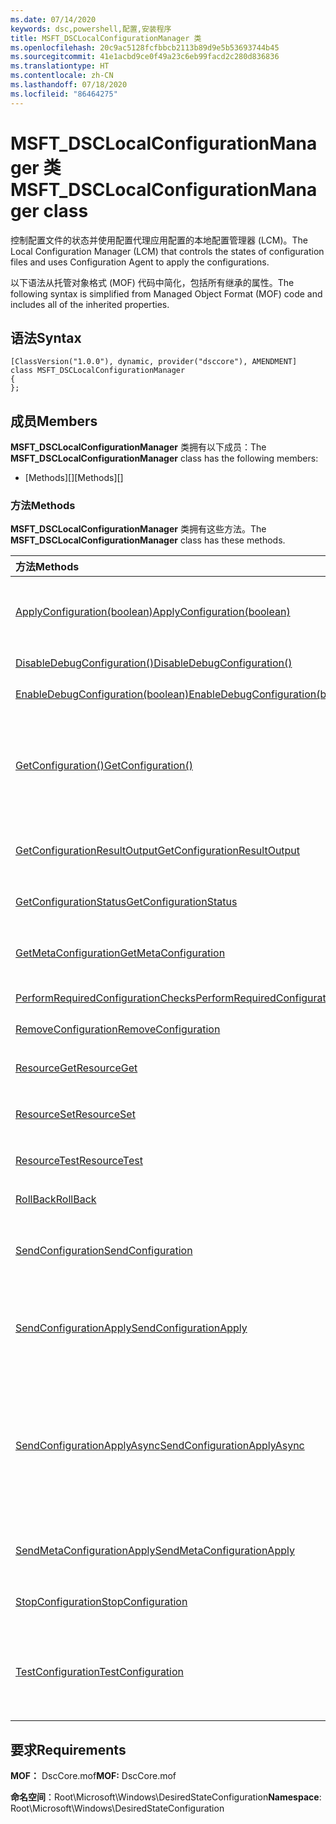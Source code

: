 ```yaml
---
ms.date: 07/14/2020
keywords: dsc,powershell,配置,安装程序
title: MSFT_DSCLocalConfigurationManager 类
ms.openlocfilehash: 20c9ac5128fcfbbcb2113b89d9e5b53693744b45
ms.sourcegitcommit: 41e1acbd9ce0f49a23c6eb99facd2c280d836836
ms.translationtype: HT
ms.contentlocale: zh-CN
ms.lasthandoff: 07/18/2020
ms.locfileid: "86464275"
---
```

# <a name="msft_dsclocalconfigurationmanager-class"></a><span data-ttu-id="b473f-103">MSFT_DSCLocalConfigurationManager 类</span><span class="sxs-lookup"><span data-stu-id="b473f-103">MSFT_DSCLocalConfigurationManager class</span></span>

<span data-ttu-id="b473f-104">控制配置文件的状态并使用配置代理应用配置的本地配置管理器 (LCM)。</span><span class="sxs-lookup"><span data-stu-id="b473f-104">The Local Configuration Manager (LCM) that controls the states of configuration files and uses Configuration Agent to apply the configurations.</span></span>

<span data-ttu-id="b473f-105">以下语法从托管对象格式 (MOF) 代码中简化，包括所有继承的属性。</span><span class="sxs-lookup"><span data-stu-id="b473f-105">The following syntax is simplified from Managed Object Format (MOF) code and includes all of the inherited properties.</span></span>

## <a name="syntax"></a><span data-ttu-id="b473f-106">语法</span><span class="sxs-lookup"><span data-stu-id="b473f-106">Syntax</span></span>

```
[ClassVersion("1.0.0"), dynamic, provider("dsccore"), AMENDMENT]
class MSFT_DSCLocalConfigurationManager
{
};
```

## <a name="members"></a><span data-ttu-id="b473f-107">成员</span><span class="sxs-lookup"><span data-stu-id="b473f-107">Members</span></span>

<span data-ttu-id="b473f-108">**MSFT_DSCLocalConfigurationManager** 类拥有以下成员：</span><span class="sxs-lookup"><span data-stu-id="b473f-108">The **MSFT_DSCLocalConfigurationManager** class has the following members:</span></span>

- <span data-ttu-id="b473f-109">[Methods][]</span><span class="sxs-lookup"><span data-stu-id="b473f-109">[Methods][]</span></span>

### <a name="methods"></a><span data-ttu-id="b473f-110">方法</span><span class="sxs-lookup"><span data-stu-id="b473f-110">Methods</span></span>

<span data-ttu-id="b473f-111">**MSFT_DSCLocalConfigurationManager** 类拥有这些方法。</span><span class="sxs-lookup"><span data-stu-id="b473f-111">The **MSFT_DSCLocalConfigurationManager** class has these methods.</span></span>

|<span data-ttu-id="b473f-112">方法</span><span class="sxs-lookup"><span data-stu-id="b473f-112">Methods</span></span> |<span data-ttu-id="b473f-113">说明</span><span class="sxs-lookup"><span data-stu-id="b473f-113">Description</span></span> |
|:--- |:---|
| [<span data-ttu-id="b473f-114">ApplyConfiguration(boolean)</span><span class="sxs-lookup"><span data-stu-id="b473f-114">ApplyConfiguration(boolean)</span></span>](msft-dsclocalconfigurationmanager-applyconfiguration.md)| <span data-ttu-id="b473f-115">使用配置代理应用处于挂起状态的配置。</span><span class="sxs-lookup"><span data-stu-id="b473f-115">Uses the Configuration Agent to apply the configuration that is pending.</span></span>|
| [<span data-ttu-id="b473f-116">DisableDebugConfiguration()</span><span class="sxs-lookup"><span data-stu-id="b473f-116">DisableDebugConfiguration()</span></span>](msft-dsclocalconfigurationmanager-disabledebugconfiguration.md)| <span data-ttu-id="b473f-117">禁用 DSC 资源调试。</span><span class="sxs-lookup"><span data-stu-id="b473f-117">Disables DSC resource debugging.</span></span>|
| [<span data-ttu-id="b473f-118">EnableDebugConfiguration(boolean)</span><span class="sxs-lookup"><span data-stu-id="b473f-118">EnableDebugConfiguration(boolean)</span></span>](msft-dsclocalconfigurationmanager-enabledebugconfiguration.md)| <span data-ttu-id="b473f-119">启用 DSC 资源调试。</span><span class="sxs-lookup"><span data-stu-id="b473f-119">Enables DSC resource debugging.</span></span>|
| [<span data-ttu-id="b473f-120">GetConfiguration()</span><span class="sxs-lookup"><span data-stu-id="b473f-120">GetConfiguration()</span></span>](msft-dsclocalconfigurationmanager-getconfiguration.md)| <span data-ttu-id="b473f-121">将配置文档发送到托管节点，并使用配置代理的 **Get** 方法以应用配置。</span><span class="sxs-lookup"><span data-stu-id="b473f-121">Sends the configuration document to the managed node and uses the **Get** method of the Configuration Agent to apply the configuration.</span></span>|
| [<span data-ttu-id="b473f-122">GetConfigurationResultOutput</span><span class="sxs-lookup"><span data-stu-id="b473f-122">GetConfigurationResultOutput</span></span>](msft-dsclocalconfigurationmanager-getconfigurationresultoutput.md)| <span data-ttu-id="b473f-123">获取与特定作业相关的配置代理输出。</span><span class="sxs-lookup"><span data-stu-id="b473f-123">Gets the Configuration Agent output relating to a specific job.</span></span>|
| [<span data-ttu-id="b473f-124">GetConfigurationStatus</span><span class="sxs-lookup"><span data-stu-id="b473f-124">GetConfigurationStatus</span></span>](msft-dsclocalconfigurationmanager-getconfigurationstatus.md)| <span data-ttu-id="b473f-125">获取配置状态历史记录。</span><span class="sxs-lookup"><span data-stu-id="b473f-125">Get the configuration status history.</span></span>|
| [<span data-ttu-id="b473f-126">GetMetaConfiguration</span><span class="sxs-lookup"><span data-stu-id="b473f-126">GetMetaConfiguration</span></span>](msft-dsclocalconfigurationmanager-getmetaconfiguration.md)| <span data-ttu-id="b473f-127">获取用于控制配置代理的 LCM 设置。</span><span class="sxs-lookup"><span data-stu-id="b473f-127">Gets the LCM settings that are used to control Configuration Agent.</span></span>|
| [<span data-ttu-id="b473f-128">PerformRequiredConfigurationChecks</span><span class="sxs-lookup"><span data-stu-id="b473f-128">PerformRequiredConfigurationChecks</span></span>](msft-dsclocalconfigurationmanager-performrequiredconfigurationchecks.md)| <span data-ttu-id="b473f-129">启动一致性检查。</span><span class="sxs-lookup"><span data-stu-id="b473f-129">Starts the consistency check.</span></span>|
| [<span data-ttu-id="b473f-130">RemoveConfiguration</span><span class="sxs-lookup"><span data-stu-id="b473f-130">RemoveConfiguration</span></span>](msft-dsclocalconfigurationmanager-removeconfiguration.md)| <span data-ttu-id="b473f-131">删除配置文件。</span><span class="sxs-lookup"><span data-stu-id="b473f-131">Removes the configuration files.</span></span>|
| [<span data-ttu-id="b473f-132">ResourceGet</span><span class="sxs-lookup"><span data-stu-id="b473f-132">ResourceGet</span></span>](msft-dsclocalconfigurationmanager-resourceget.md)| <span data-ttu-id="b473f-133">直接调用 DSC 资源的 **Get** 方法。</span><span class="sxs-lookup"><span data-stu-id="b473f-133">Directly calls the **Get** method of a DSC resource.</span></span>|
| [<span data-ttu-id="b473f-134">ResourceSet</span><span class="sxs-lookup"><span data-stu-id="b473f-134">ResourceSet</span></span>](msft-dsclocalconfigurationmanager-resourceset.md)| <span data-ttu-id="b473f-135">直接调用 DSC 资源的 **Set** 方法。</span><span class="sxs-lookup"><span data-stu-id="b473f-135">Directly calls the **Set** method of a DSC resource.</span></span>|
| [<span data-ttu-id="b473f-136">ResourceTest</span><span class="sxs-lookup"><span data-stu-id="b473f-136">ResourceTest</span></span>](msft-dsclocalconfigurationmanager-resourcetest.md)| <span data-ttu-id="b473f-137">直接调用 DSC 资源的 **Test** 方法。</span><span class="sxs-lookup"><span data-stu-id="b473f-137">Directly calls the **Test** method of a DSC resource.</span></span>|
| [<span data-ttu-id="b473f-138">RollBack</span><span class="sxs-lookup"><span data-stu-id="b473f-138">RollBack</span></span>](msft-dsclocalconfigurationmanager-rollback.md)| <span data-ttu-id="b473f-139">回滚到以前的配置。</span><span class="sxs-lookup"><span data-stu-id="b473f-139">Rolls back to a previous configuration.</span></span>|
| [<span data-ttu-id="b473f-140">SendConfiguration</span><span class="sxs-lookup"><span data-stu-id="b473f-140">SendConfiguration</span></span>](msft-dsclocalconfigurationmanager-sendconfiguration.md)| <span data-ttu-id="b473f-141">将配置文档发送到托管节点并将其保存为挂起的更改。</span><span class="sxs-lookup"><span data-stu-id="b473f-141">Sends the configuration document to the managed node and saves it as a pending change.</span></span>|
| [<span data-ttu-id="b473f-142">SendConfigurationApply</span><span class="sxs-lookup"><span data-stu-id="b473f-142">SendConfigurationApply</span></span>](msft-dsclocalconfigurationmanager-sendconfigurationapply.md)| <span data-ttu-id="b473f-143">将配置文档发送到托管节点，并使用配置代理应用配置。</span><span class="sxs-lookup"><span data-stu-id="b473f-143">Sends the configuration document to the managed node and uses the Configuration Agent to apply the configuration.</span></span>|
| [<span data-ttu-id="b473f-144">SendConfigurationApplyAsync</span><span class="sxs-lookup"><span data-stu-id="b473f-144">SendConfigurationApplyAsync</span></span>](msft-dsclocalconfigurationmanager-sendconfigurationapplyasync.md)| <span data-ttu-id="b473f-145">将配置文档发送到托管节点，并开始使用配置代理应用配置。</span><span class="sxs-lookup"><span data-stu-id="b473f-145">Send the configuration document to the managed node and start using the Configuration Agent to apply the configuration.</span></span> <span data-ttu-id="b473f-146">使用 GetConfigurationResultOutput 检索结果输出。</span><span class="sxs-lookup"><span data-stu-id="b473f-146">Use GetConfigurationResultOutput to retrieve result output.</span></span>|
| [<span data-ttu-id="b473f-147">SendMetaConfigurationApply</span><span class="sxs-lookup"><span data-stu-id="b473f-147">SendMetaConfigurationApply</span></span>](msft-dsclocalconfigurationmanager-sendmetaconfigurationapply.md)| <span data-ttu-id="b473f-148">设置用于控制配置代理的 LCM 设置。</span><span class="sxs-lookup"><span data-stu-id="b473f-148">Sets the LCM settings that are used to control the Configuration Agent.</span></span>|
| [<span data-ttu-id="b473f-149">StopConfiguration</span><span class="sxs-lookup"><span data-stu-id="b473f-149">StopConfiguration</span></span>](msft-dsclocalconfigurationmanager-stopconfiguration.md)| <span data-ttu-id="b473f-150">停止正在进行的配置。</span><span class="sxs-lookup"><span data-stu-id="b473f-150">Stops the configuration that is in progress.</span></span>|
| [<span data-ttu-id="b473f-151">TestConfiguration</span><span class="sxs-lookup"><span data-stu-id="b473f-151">TestConfiguration</span></span>](msft-dsclocalconfigurationmanager-testconfiguration.md)| <span data-ttu-id="b473f-152">将配置文档发送到托管节点并针对该文档验证当前配置。</span><span class="sxs-lookup"><span data-stu-id="b473f-152">Sends the configuration document to the managed node and verifies the current configuration against the document.</span></span>|

## <a name="requirements"></a><span data-ttu-id="b473f-153">要求</span><span class="sxs-lookup"><span data-stu-id="b473f-153">Requirements</span></span>

<span data-ttu-id="b473f-154">**MOF：** DscCore.mof</span><span class="sxs-lookup"><span data-stu-id="b473f-154">**MOF:** DscCore.mof</span></span>

<span data-ttu-id="b473f-155">**命名空间**：Root\Microsoft\Windows\DesiredStateConfiguration</span><span class="sxs-lookup"><span data-stu-id="b473f-155">**Namespace**: Root\Microsoft\Windows\DesiredStateConfiguration</span></span>
